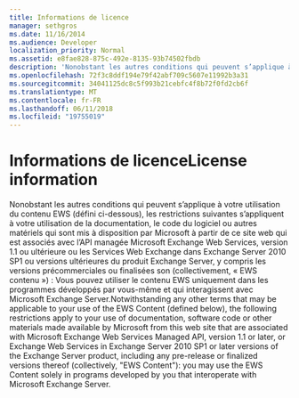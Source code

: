 ```yaml
---
title: Informations de licence
manager: sethgros
ms.date: 11/16/2014
ms.audience: Developer
localization_priority: Normal
ms.assetid: e8fae828-875c-492e-8135-93b74502fbdb
description: 'Nonobstant les autres conditions qui peuvent s’applique à votre utilisation du contenu EWS (défini ci-dessous), les restrictions suivantes s’appliquent à votre utilisation de la documentation, le code du logiciel ou autres matériels qui sont mis à disposition par Microsoft à partir de ce site web qui est associés avec l’API managée Microsoft Exchange Web Services, version 1.1 ou ultérieure ou les Services Web Exchange dans Exchange Server 2010 SP1 ou versions ultérieures du produit Exchange Server, y compris les versions précommerciales ou finalisées son (collectivement, EWS contenu) : vous peut utiliser le contenu EWS uniquement dans les programmes développés par vous-même et qui interagissent avec Microsoft Exchange Server.'
ms.openlocfilehash: 72f3c8ddf194e79f42abf709c5607e11992b3a31
ms.sourcegitcommit: 34041125dc8c5f993b21cebfc4f8b72f0fd2cb6f
ms.translationtype: MT
ms.contentlocale: fr-FR
ms.lasthandoff: 06/11/2018
ms.locfileid: "19755019"
---
```

# <a name="license-information"></a><span data-ttu-id="ff6e8-103">Informations de licence</span><span class="sxs-lookup"><span data-stu-id="ff6e8-103">License information</span></span>

<span data-ttu-id="ff6e8-104">Nonobstant les autres conditions qui peuvent s’applique à votre utilisation du contenu EWS (défini ci-dessous), les restrictions suivantes s’appliquent à votre utilisation de la documentation, le code du logiciel ou autres matériels qui sont mis à disposition par Microsoft à partir de ce site web qui est associés avec l’API managée Microsoft Exchange Web Services, version 1.1 ou ultérieure ou les Services Web Exchange dans Exchange Server 2010 SP1 ou versions ultérieures du produit Exchange Server, y compris les versions précommerciales ou finalisées son (collectivement, « EWS contenu ») : Vous pouvez utiliser le contenu EWS uniquement dans les programmes développés par vous-même et qui interagissent avec Microsoft Exchange Server.</span><span class="sxs-lookup"><span data-stu-id="ff6e8-104">Notwithstanding any other terms that may be applicable to your use of the EWS Content (defined below), the following restrictions apply to your use of documentation, software code or other materials made available by Microsoft from this web site that are associated with Microsoft Exchange Web Services Managed API, version 1.1 or later, or Exchange Web Services in Exchange Server 2010 SP1 or later versions of the Exchange Server product, including any pre-release or finalized versions thereof (collectively, "EWS Content"): you may use the EWS Content solely in programs developed by you that interoperate with Microsoft Exchange Server.</span></span>
  

